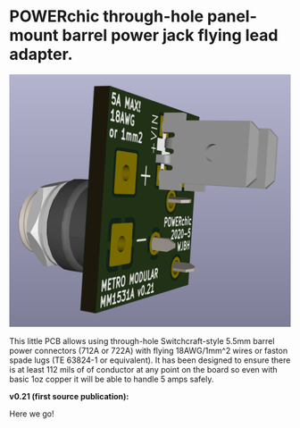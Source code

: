 # POWERchic through-hole panel-mount barrel power jack flying lead adapter.

![3d render of completed POWERchic v0.21](POWERchic_v021.png)

This little PCB allows using through-hole Switchcraft-style 5.5mm barrel power connectors (712A or 722A) with flying 18AWG/1mm^2 wires or faston spade lugs (TE 63824-1 or equivalent). It has been designed to ensure there is at least 112 mils of of conductor at any point on the board so even with basic 1oz copper it will be able to handle 5 amps safely.

<b>v0.21 (first source publication):</b> 

Here we go!
